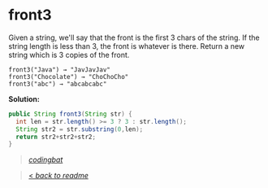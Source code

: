 # front3

Given a string, we'll say that the front is the first 3 chars of the string. If the string length is less than 3, the front is whatever is there. Return a new string which is 3 copies of the front.

```
front3("Java") → "JavJavJav"
front3("Chocolate") → "ChoChoCho"
front3("abc") → "abcabcabc"
```

**Solution:**

```java
public String front3(String str) {
  int len = str.length() >= 3 ? 3 : str.length();
  String str2 = str.substring(0,len);
  return str2+str2+str2;
}
```

> _[codingbat](http://codingbat.com/prob/p136351)_

> [< _back to readme_](/README.md)